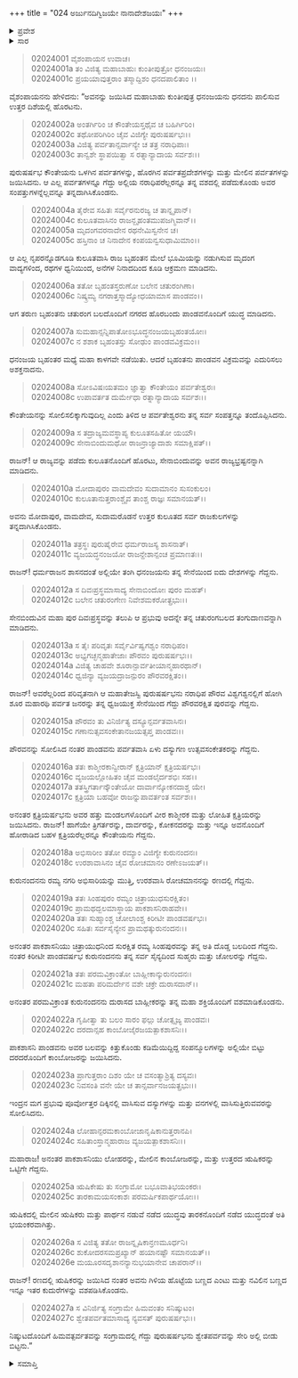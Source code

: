 +++
title = "024 ಅರ್ಜುನದಿಗ್ವಿಜಯೇ ನಾನಾದೇಶಜಯಃ"
+++

<details><summary>ಪ್ರವೇಶ</summary>


।।   ಓಂ ಓಂ ನಮೋ ನಾರಾಯಣಾಯ।।   ಶ್ರೀ ವೇದವ್ಯಾಸಾಯ ನಮಃ ।।

ಶ್ರೀ ಕೃಷ್ಣದ್ವೈಪಾಯನ ವೇದವ್ಯಾಸ ವಿರಚಿತ  

**ಶ್ರೀ ಮಹಾಭಾರತ**

**ಸಭಾ ಪರ್ವ**

**ದಿಗ್ವಿಜಯ ಪರ್ವ**

**ಅಧ್ಯಾಯ 24**

</details>


<details><summary>ಸಾರ</summary>

ಅರ್ಜುನನು ಉತ್ತರದಲ್ಲಿದ್ದ ಇತರ ರಾಜರನ್ನು ಸೋಲಿಸಿದ್ದು (1-27).

</details>


> 02024001 ವೈಶಂಪಾಯನ ಉವಾಚ।  
02024001a ತಂ ವಿಜಿತ್ಯ ಮಹಾಬಾಹುಃ ಕುಂತೀಪುತ್ರೋ ಧನಂಜಯಃ।  
02024001c ಪ್ರಯಯಾವುತ್ತರಾಂ ತಸ್ಮಾದ್ದಿಶಂ ಧನದಪಾಲಿತಾಂ ।।

ವೈಶಂಪಾಯನನು ಹೇಳಿದನು: “ಅವನನ್ನು ಜಯಿಸಿದ ಮಹಾಬಾಹು ಕುಂತೀಪುತ್ರ ಧನಂಜಯನು ಧನದನು ಪಾಲಿಸುವ ಉತ್ತರ ದಿಶೆಯಲ್ಲಿ ಹೊರಟನು.

> 02024002a ಅಂತರ್ಗಿರಿಂ ಚ ಕೌಂತೇಯಸ್ತಥೈವ ಚ ಬಹಿರ್ಗಿರಿಂ।  
02024002c ತಥೋಪರಿಗಿರಿಂ ಚೈವ ವಿಜಿಗ್ಯೇ ಪುರುಷರ್ಷಭಃ।।  
02024003a ವಿಜಿತ್ಯ ಪರ್ವತಾನ್ಸರ್ವಾನ್ಯೇ ಚ ತತ್ರ ನರಾಧಿಪಾಃ।  
02024003c ತಾನ್ವಶೇ ಸ್ಥಾಪಯಿತ್ವಾ ಸ ರತ್ನಾನ್ಯಾದಾಯ ಸರ್ವಶಃ।।

ಪುರುಷರ್ಷಭ ಕೌಂತೇಯನು ಒಳಗಿನ ಪರ್ವತಗಳನ್ನು, ಹೊರಗಿನ ಪರ್ವತಪ್ರದೇಶಗಳನ್ನು ಮತ್ತು ಮೇಲಿನ ಪರ್ವತಗಳನ್ನು ಜಯಿಸಿದನು. ಆ ಎಲ್ಲ ಪರ್ವತಗಳನ್ನೂ ಗೆದ್ದು ಅಲ್ಲಿಯ ನರಾಧಿಪರೆಲ್ಲರನ್ನೂ ತನ್ನ ವಶದಲ್ಲಿ ಪಡೆದುಕೊಂಡು ಅವರ ಸಂಪತ್ತುಗಳನ್ನೆಲ್ಲವನ್ನೂ ತನ್ನದಾಗಿಸಿಕೊಂಡನು.

> 02024004a ತೈರೇವ ಸಹಿತಃ ಸರ್ವೈರನುರಜ್ಯ ಚ ತಾನ್ನೃಪಾನ್।  
02024004c ಕುಲೂತವಾಸಿನಂ ರಾಜನ್ಬೃಹಂತಮುಪಜಗ್ಮಿವಾನ್।।  
02024005a ಮೃದಂಗವರನಾದೇನ ರಥನೇಮಿಸ್ವನೇನ ಚ।  
02024005c ಹಸ್ತಿನಾಂ ಚ ನಿನಾದೇನ ಕಂಪಯನ್ವಸುಧಾಮಿಮಾಂ।।

ಆ ಎಲ್ಲ ನೃಪರನ್ನೊಡಗೂಡಿ ಕುಲೂತವಾಸಿ ರಾಜ ಬೃಹಂತನ ಮೇಲೆ ಭೂಮಿಯನ್ನು ನಡುಗಿಸುವ ಮೃದಂಗ ವಾದ್ಯಗಳಿಂದ, ರಥಗಳ ಧ್ವನಿಯಿಂದ, ಅನೆಗಳ ನಿನಾದದಿಂದ ಕೂಡಿ ಆಕ್ರಮಣ ಮಾಡಿದನು.

> 02024006a ತತೋ ಬೃಹಂತಸ್ತರುಣೋ ಬಲೇನ ಚತುರಂಗಿಣಾ।  
02024006c ನಿಷ್ಕ್ರಮ್ಯ ನಗರಾತ್ತಸ್ಮಾದ್ಯೋಧಯಾಮಾಸ ಪಾಂಡವಂ।।

ಆಗ ತರುಣ ಬೃಹಂತನು ಚತುರಂಗ ಬಲದೊಂದಿಗೆ ನಗರದ ಹೊರಬಂದು ಪಾಂಡವನೊಂದಿಗೆ ಯುದ್ಧ ಮಾಡಿದನು.

> 02024007a ಸುಮಹಾನ್ಸನ್ನಿಪಾತೋಽಭೂದ್ಧನಂಜಯಬೃಹಂತಯೋಃ।  
02024007c ನ ಶಶಾಕ ಬೃಹಂತಸ್ತು ಸೋಢುಂ ಪಾಂಡವವಿಕ್ರಮಂ।।

ಧನಂಜಯ ಬೃಹಂತರ ಮಧ್ಯೆ ಮಹಾ ಕಾಳಗವೇ ನಡೆಯಿತು. ಆದರೆ ಬೃಹಂತನು ಪಾಂಡವನ ವಿಕ್ರಮವನ್ನು ಎದುರಿಸಲು ಅಶಕ್ತನಾದನು.

> 02024008a ಸೋಽವಿಷಃಯತಮಂ ಜ್ಞಾತ್ವಾ ಕೌಂತೇಯಂ ಪರ್ವತೇಶ್ವರಃ।  
02024008c ಉಪಾವರ್ತತ ದುರ್ಮೇಧಾ ರತ್ನಾನ್ಯಾದಾಯ ಸರ್ವಶಃ।।

ಕೌಂತೇಯನನ್ನು ಸೋಲಿಸಲಿಕ್ಕಾಗುವುದಿಲ್ಲ ಎಂದು ತಿಳಿದ ಆ ಪರ್ವತೇಶ್ವರನು ತನ್ನ ಸರ್ವ ಸಂಪತ್ತನ್ನೂ ತಂದೊಪ್ಪಿಸಿದನು.

> 02024009a ಸ ತದ್ರಾಜ್ಯಮವಸ್ಥಾಪ್ಯ ಕುಲೂತಸಹಿತೋ ಯಯೌ।  
02024009c ಸೇನಾಬಿಂದುಮಥೋ ರಾಜನ್ರಾಜ್ಯಾದಾಶು ಸಮಾಕ್ಷಿಪತ್।।

ರಾಜನ್! ಆ ರಾಜ್ಯವನ್ನು ಪಡೆದು ಕುಲೂತನೊಂದಿಗೆ ಹೊರಟು, ಸೇನಾಬಿಂದುವನ್ನು ಅವನ ರಾಜ್ಯಭ್ರಷ್ಟನನ್ನಾಗಿ ಮಾಡಿದನು.

> 02024010a ಮೋದಾಪುರಂ ವಾಮದೇವಂ ಸುದಾಮಾನಂ ಸುಸಂಕುಲಂ।  
02024010c ಕುಲೂತಾನುತ್ತರಾಂಶ್ಚೈವ ತಾಂಶ್ಚ ರಾಜ್ಞಃ ಸಮಾನಯತ್।।

ಅವನು ಮೋದಾಪುರ, ವಾಮದೇವ, ಸುದಾಮರೊಡನೆ ಉತ್ತರ ಕುಲೂತದ ಸರ್ವ ರಾಜಕುಲಗಳನ್ನು ತನ್ನದಾಗಿಸಿಕೊಂಡನು.

> 02024011a ತತ್ರಸ್ಥಃ ಪುರುಷೈರೇವ ಧರ್ಮರಾಜಸ್ಯ ಶಾಸನಾತ್।  
02024011c ವ್ಯಜಯದ್ಧನಂಜಯೋ ರಾಜನ್ದೇಶಾನ್ಪಂಚ ಪ್ರಮಾಣತಃ।।

ರಾಜನ್! ಧರ್ಮರಾಜನ ಶಾಸನದಂತೆ ಅಲ್ಲಿಯೇ ತಂಗಿ ಧನಂಜಯನು ತನ್ನ ಸೇನೆಯಿಂದ ಐದು ದೇಶಗಳನ್ನು ಗೆದ್ದನು.

> 02024012a ಸ ದಿವಃಪ್ರಸ್ಥಮಾಸಾದ್ಯ ಸೇನಾಬಿಂದೋಃ ಪುರಂ ಮಹತ್।  
02024012c ಬಲೇನ ಚತುರಂಗೇಣ ನಿವೇಶಮಕರೋತ್ಪ್ರಭುಃ।।

ಸೇನಬಿಂದುವಿನ ಮಹಾ ಪುರ ದಿವಃಪ್ರಸ್ಥವನ್ನು ತಲುಪಿ ಆ ಪ್ರಭುವು ಅದನ್ನೇ ತನ್ನ ಚತುರಂಗಬಲದ ತಂಗುದಾಣವನ್ನಾಗಿ ಮಾಡಿದನು.

> 02024013a ಸ ತೈಃ ಪರಿವೃತಃ ಸರ್ವೈರ್ವಿಷ್ವಗಶ್ವಂ ನರಾಧಿಪಂ।  
02024013c ಅಭ್ಯಗಚ್ಛನ್ಮಹಾತೇಜಾಃ ಪೌರವಂ ಪುರುಷರ್ಷಭಃ।।  
02024014a ವಿಜಿತ್ಯ ಚಾಹವೇ ಶೂರಾನ್ಪಾರ್ವತೀಯಾನ್ಮಹಾರಥಾನ್।  
02024014c ಧ್ವಜಿನ್ಯಾ ವ್ಯಜಯದ್ರಾಜನ್ಪುರಂ ಪೌರವರಕ್ಷಿತಂ।।

ರಾಜನ್! ಅವರೆಲ್ಲರಿಂದ ಪರಿವೃತನಾಗಿ  ಆ ಮಹಾತೇಜಸ್ವಿ ಪುರುಷರ್ಷಭನು ನರಾಧಿಪ ಪೌರವ ವಿಶ್ವಗಶ್ವನಲ್ಲಿಗೆ ಹೋಗಿ ಶೂರ ಮಹಾರಥಿ ಪರ್ವತ ಜನರನ್ನು ತನ್ನ ಧ್ವಜಯುಕ್ತ ಸೇನೆಯಿಂದ ಗೆದ್ದು ಪೌರವರಕ್ಷಿತ ಪುರವನ್ನು ಗೆದ್ದನು.

> 02024015a ಪೌರವಂ ತು ವಿನಿರ್ಜಿತ್ಯ ದಸ್ಯೂನ್ಪರ್ವತವಾಸಿನಃ।  
02024015c ಗಣಾನುತ್ಸವಸಂಕೇತಾನಜಯತ್ಸಪ್ತ ಪಾಂಡವಃ।।

ಪೌರವನನ್ನು ಸೋಲಿಸಿದ ನಂತರ ಪಾಂಡವನು ಪರ್ವತವಾಸಿ ಏಳು ದಸ್ಯುಗಣ ಉತ್ಸವಸಂಕೇತಕರನ್ನು ಗೆದ್ದನು.

> 02024016a ತತಃ ಕಾಶ್ಮೀರಕಾನ್ವೀರಾನ್ ಕ್ಷತ್ರಿಯಾನ್ ಕ್ಷತ್ರಿಯರ್ಷಭಃ।  
02024016c ವ್ಯಜಯಲ್ಲೋಹಿತಂ ಚೈವ ಮಂಡಲೈರ್ದಶಭಿಃ ಸಹ।।  
02024017a ತತಸ್ತ್ರಿಗರ್ತಾನ್ಕೌಂತೇಯೋ ದಾರ್ವಾನ್ಕೋಕನದಾಶ್ಚ ಯೇ।  
02024017c ಕ್ಷತ್ರಿಯಾ ಬಹವೋ ರಾಜನ್ನುಪಾವರ್ತಂತ ಸರ್ವಶಃ।।

ಅನಂತರ ಕ್ಷತ್ರಿಯರ್ಷಭನು ಅವರ ಹತ್ತು ಮಂಡಲಗಳೊಂದಿಗೆ ವೀರ ಕಾಶ್ಮೀರಕ ಮತ್ತು ಲೋಹಿತ ಕ್ಷತ್ರಿಯರನ್ನು ಜಯಿಸಿದನು. ರಾಜನ್! ಹಾಗೆಯೇ ತ್ರಿಗರ್ತರನ್ನು, ದಾರ್ವರನ್ನು, ಕೋಕನದರನ್ನು ಮತ್ತು ಇನ್ನೂ ಅವನೊಂದಿಗೆ ಹೋರಾಡಿದ ಬಹಳ ಕ್ಷತ್ರಿಯರೆಲ್ಲರನ್ನೂ ಕೌಂತೇಯನು ಗೆದ್ದನು.

> 02024018a ಅಭಿಸಾರೀಂ ತತೋ ರಮ್ಯಾಂ ವಿಜಿಗ್ಯೇ ಕುರುನಂದನಃ।  
02024018c ಉರಶಾವಾಸಿನಂ ಚೈವ ರೋಚಮಾನಂ ರಣೇಽಜಯತ್।।

ಕುರುನಂದನನು ರಮ್ಯ ನಗರಿ ಅಭಿಸಾರಿಯನ್ನು ಮುತ್ತಿ, ಉರಶವಾಸಿ ರೋಚಮಾನನನ್ನು ರಣದಲ್ಲಿ ಗೆದ್ದನು.

> 02024019a ತತಃ ಸಿಂಹಪುರಂ ರಮ್ಯಂ ಚಿತ್ರಾಯುಧಸುರಕ್ಷಿತಂ।  
02024019c ಪ್ರಾಮಥದ್ಬಲಮಾಸ್ಥಾಯ ಪಾಕಶಾಸನಿರಾಹವೇ।।  
02024020a ತತಃ ಸುಹ್ಮಾಂಶ್ಚ ಚೋಲಾಂಶ್ಚ ಕಿರೀಟೀ ಪಾಂಡವರ್ಷಭಃ।  
02024020c ಸಹಿತಃ ಸರ್ವಸೈನ್ಯೇನ ಪ್ರಾಮಥತ್ಕುರುನಂದನಃ।।

ಅನಂತರ ಪಾಕಶಾಸನಿಯು ಚಿತ್ರಾಯುಧನಿಂದ ಸುರಕ್ಷಿತ ರಮ್ಯ ಸಿಂಹಪುರವನ್ನು ತನ್ನ ಅತಿ ದೊಡ್ಡ ಬಲದಿಂದ ಗೆದ್ದನು. ನಂತರ ಕಿರೀಟೀ ಪಾಂಡವರ್ಷಭ ಕುರುನಂದನನು ತನ್ನ ಸರ್ವ ಸೈನ್ಯದಿಂದ ಸುಹ್ಮರು ಮತ್ತು ಚೋಲರನ್ನು ಗೆದ್ದನು.

> 02024021a ತತಃ ಪರಮವಿಕ್ರಾಂತೋ ಬಾಹ್ಲೀಕಾನ್ಕುರುನಂದನಃ।  
02024021c ಮಹತಾ ಪರಿಮರ್ದೇನ ವಶೇ ಚಕ್ರೇ ದುರಾಸದಾನ್।।

ಅನಂತರ ಪರಮವಿಕ್ರಾಂತ ಕುರುನಂದನನು ದುರಾಸದ ಬಾಹ್ಲೀಕರನ್ನು ತನ್ನ ಮಹಾ ಶಕ್ತಿಯೊಂದಿಗೆ ವಶಮಾಡಿಕೊಂಡನು.

> 02024022a ಗೃಹೀತ್ವಾ ತು ಬಲಂ ಸಾರಂ ಫಲ್ಗು ಚೋತ್ಸೃಜ್ಯ ಪಾಂಡವಃ।  
02024022c ದರದಾನ್ಸಹ ಕಾಂಬೋಜೈರಜಯತ್ಪಾಕಶಾಸನಿಃ।।

ಪಾಕಶಾಸನಿ ಪಾಂಡವನು ಅವರ ಬಲವನ್ನು ಕಿತ್ತುಕೊಂಡು ಕಡಿಮೆಯಿದ್ದಿದ್ದ ಸಂಪನ್ಮೂಲಗಳನ್ನು ಅಲ್ಲಿಯೇ ಬಿಟ್ಟು ದರದರೊಂದಿಗೆ ಕಾಂಬೋಜರನ್ನು ಜಯಿಸಿದನು.

> 02024023a ಪ್ರಾಗುತ್ತರಾಂ ದಿಶಂ ಯೇ ಚ ವಸಂತ್ಯಾಶ್ರಿತ್ಯ ದಸ್ಯವಃ।  
02024023c ನಿವಸಂತಿ ವನೇ ಯೇ ಚ ತಾನ್ಸರ್ವಾನಜಯತ್ಪ್ರಭುಃ।।

ಇಂದ್ರನ ಮಗ ಪ್ರಭುವು ಪೂರ್ವೋತ್ತರ ದಿಕ್ಕಿನಲ್ಲಿ ವಾಸಿಸುವ ದಸ್ಯುಗಳನ್ನು ಮತ್ತು ವನಗಳಲ್ಲಿ ವಾಸಿಸುತ್ತಿರುವವರನ್ನು ಸೋಲಿಸಿದನು.

> 02024024a ಲೋಹಾನ್ಪರಮಕಾಂಬೋಜಾನೃಷಿಕಾನುತ್ತರಾನಪಿ।  
02024024c ಸಹಿತಾಂಸ್ತಾನ್ಮಹಾರಾಜ ವ್ಯಜಯತ್ಪಾಕಶಾಸನಿಃ।।

ಮಹಾರಾಜ! ಅನಂತರ ಪಾಕಶಾಸನಿಯು ಲೋಹರನ್ನು, ಮೇಲಿನ ಕಾಂಬೋಜರನ್ನು, ಮತ್ತು ಉತ್ತರದ ಋಷಿಕರನ್ನು ಒಟ್ಟಿಗೇ ಗೆದ್ದನು.

> 02024025a ಋಷಿಕೇಷು ತು ಸಂಗ್ರಾಮೋ ಬಭೂವಾತಿಭಯಂಕರಃ।  
02024025c ತಾರಕಾಮಯಸಂಕಾಶಃ ಪರಮರ್ಷಿಕಪಾರ್ಥಯೋಃ।।

ಋಷಿಕದಲ್ಲಿ ಮೇಲಿನ ಋಷಿಕರು ಮತ್ತು ಪಾರ್ಥನ ನಡುವೆ ನಡೆದ ಯುದ್ಧವು ತಾರಕನೊಂದಿಗೆ ನಡೆದ ಯುದ್ಧದಂತೆ ಅತಿ ಭಯಂಕರವಾಗಿತ್ತು.

> 02024026a ಸ ವಿಜಿತ್ಯ ತತೋ ರಾಜನ್ನೃಷಿಕಾನ್ರಣಮೂರ್ಧನಿ।  
02024026c ಶುಕೋದರಸಮಪ್ರಖ್ಯಾನ್ ಹಯಾನಷ್ಟೌ ಸಮಾನಯತ್।।  
02024026e ಮಯೂರಸದೃಶಾನನ್ಯಾನುಭಯಾನೇವ ಚಾಪರಾನ್।।

ರಾಜನ್! ರಣದಲ್ಲಿ ಋಷಿಕರನ್ನು ಜಯಿಸಿದ ನಂತರ ಅವನು ಗಿಳಿಯ ಹೊಟ್ಟೆಯ ಬಣ್ಣದ ಎಂಟು ಮತ್ತು ನವಿಲಿನ ಬಣ್ಣದ ಇನ್ನೂ ಇತರ ಕುದುರೆಗಳನ್ನು ವಶಪಡಿಸಿಕೊಂಡನು.

> 02024027a ಸ ವಿನಿರ್ಜಿತ್ಯ ಸಂಗ್ರಾಮೇ ಹಿಮವಂತಂ ಸನಿಷ್ಕುಟಂ।  
02024027c ಶ್ವೇತಪರ್ವತಮಾಸಾದ್ಯ ನ್ಯವಸತ್ ಪುರುಷರ್ಷಭಃ।।

ನಿಷ್ಕುಟದೊಂದಿಗೆ ಹಿಮವತ್ಪರ್ವತವನ್ನು ಸಂಗ್ರಾಮದಲ್ಲಿ ಗೆದ್ದು ಪುರುಷರ್ಷಭನು ಶ್ವೇತಪರ್ವವನ್ನು ಸೇರಿ ಅಲ್ಲಿ ಬೀಡು ಬಿಟ್ಟನು.”




<details><summary>ಸಮಾಪ್ತಿ</summary>


ಇತಿ ಶ್ರೀ ಮಹಾಭಾರತೇ ಸಭಾಪರ್ವಣಿ ದಿಗ್ವಿಜಯಪರ್ವಣಿ ಅರ್ಜುನದಿಗ್ವಿಜಯೇ ನಾನಾದೇಶಜಯೇ ಚತುರ್ವಿಂಶೋಽಧ್ಯಾಯಃ।।  
ಇದು ಶ್ರೀ ಮಹಾಭಾರತದಲ್ಲಿ ಸಭಾಪರ್ವದಲ್ಲಿ ದಿಗ್ವಿಜಯಪರ್ವದಲ್ಲಿ ಅರ್ಜುನದಿಗ್ವಿಜಯದಲ್ಲಿ ನಾನಾದೇಶಜಯ ಎನ್ನುವ ಇಪ್ಪತ್ತ್ನಾಲ್ಕನೆಯ ಅಧ್ಯಾಯವು.


</details>
